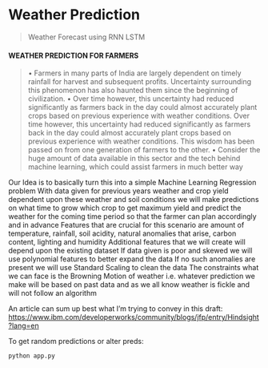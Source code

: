 # Weather Prediction

> Weather Forecast using RNN LSTM

#### WEATHER PREDICTION FOR FARMERS 
> • Farmers in many parts of India are largely dependent on timely rainfall for harvest and subsequent profits. Uncertainty surrounding this phenomenon has also haunted them since the beginning of civilization. 
> • Over time however, this uncertainty had reduced significantly as farmers back in the day could almost accurately plant crops based on previous experience with weather conditions. Over time however, this uncertainty had reduced significantly as farmers back in the day could almost accurately plant crops based on previous experience with weather conditions. This wisdom has been passed on from one generation of farmers to the other. 
> • Consider the huge amount of data available in this sector and the tech behind machine learning, which could assist farmers in much better way

Our Idea is to basically turn this into a simple Machine Learning Regression problem
With data given for previous years weather and crop yield dependent upon these weather and soil conditions we will make predictions on what time to grow which crop to get maximum yield and predict the weather for the coming time period so that the farmer can plan accordingly and in advance
Features that are crucial for this scenario are amount of temperature, rainfall, soil acidity, natural anomalies that arise, carbon content, lighting and humidity
Additional features that we will create will depend upon the existing dataset
If data given is poor and skewed we will use polynomial features to better expand the data
If no such anomalies are present we will use Standard Scaling to clean the data
The constraints what we can face is the Browning Motion of weather i.e. whatever prediction we make will be based on past data and as we all know weather is fickle and will not follow an algorithm

An article can sum up best what I’m trying to convey in this draft:
https://www.ibm.com/developerworks/community/blogs/jfp/entry/Hindsight?lang=en

To get random predictions or alter preds:
```
python app.py
```